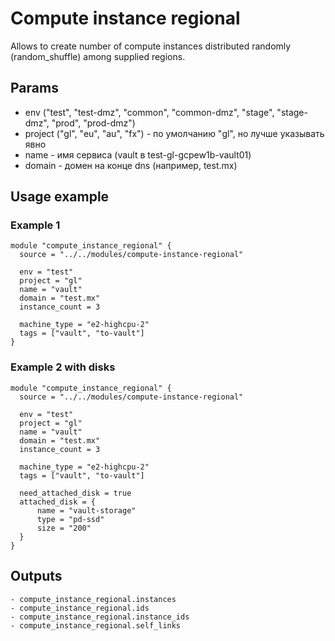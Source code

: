 # Compute instance regional
Allows to create number of compute instances distributed randomly (random_shuffle) among supplied regions.

## Params
- env ("test", "test-dmz", "common", "common-dmz", "stage", "stage-dmz", "prod", "prod-dmz")
- project ("gl", "eu", "au", "fx") - по умолчанию "gl", но лучше указывать явно
- name - имя сервиса (vault в test-gl-gcpew1b-vault01)
- domain - домен на конце dns (например, test.mx)

## Usage example
### Example 1
```
module "compute_instance_regional" {
  source = "../../modules/compute-instance-regional"

  env = "test"
  project = "gl"
  name = "vault"
  domain = "test.mx"
  instance_count = 3

  machine_type = "e2-highcpu-2"
  tags = ["vault", "to-vault"]
}
```
### Example 2 with disks
```
module "compute_instance_regional" {
  source = "../../modules/compute-instance-regional"

  env = "test"
  project = "gl"
  name = "vault"
  domain = "test.mx"
  instance_count = 3

  machine_type = "e2-highcpu-2"
  tags = ["vault", "to-vault"]

  need_attached_disk = true
  attached_disk = {
      name = "vault-storage"
      type = "pd-ssd"
      size = "200"
  }
}
```

## Outputs
```
- compute_instance_regional.instances
- compute_instance_regional.ids
- compute_instance_regional.instance_ids
- compute_instance_regional.self_links
```
